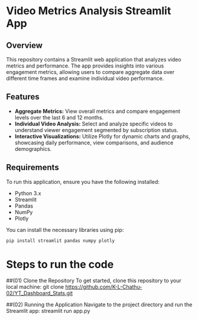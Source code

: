 # Video Metrics Analysis Streamlit App

## Overview
This repository contains a Streamlit web application that analyzes video metrics and performance. The app provides insights into various engagement metrics, allowing users to compare aggregate data over different time frames and examine individual video performance.

## Features
- **Aggregate Metrics:** View overall metrics and compare engagement levels over the last 6 and 12 months.
- **Individual Video Analysis:** Select and analyze specific videos to understand viewer engagement segmented by subscription status.
- **Interactive Visualizations:** Utilize Plotly for dynamic charts and graphs, showcasing daily performance, view comparisons, and audience demographics.

## Requirements
To run this application, ensure you have the following installed:
- Python 3.x
- Streamlit
- Pandas
- NumPy
- Plotly

You can install the necessary libraries using pip:

```bash
pip install streamlit pandas numpy plotly
```
# Steps to run the code
##(01) Clone the Repository
To get started, clone this repository to your local machine:
git clone https://github.com/K-L-Chathu-02/YT_Dashboard_Stats.git

##(02) Running the Application
Navigate to the project directory and run the Streamlit app:
streamlit run app.py
